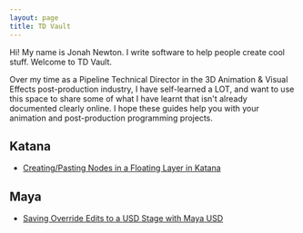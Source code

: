 ```yaml
---
layout: page
title: TD Vault
---
```

Hi! My name is Jonah Newton. I write software to help people create cool stuff. 
Welcome to TD Vault.

Over my time as a Pipeline Technical Director in the 3D Animation & Visual Effects post-production industry, I have self-learned a LOT, and want to use this space to share some of what I have learnt that isn't already documented clearly online. I hope these guides help you with your animation and post-production programming projects.

## Katana
*  [Creating/Pasting Nodes in a Floating Layer in Katana](./Katana/KatanaFloatingNodes/README.md)

## Maya
* [Saving Override Edits to a USD Stage with Maya USD](./Maya/MayaUSDOverrides/README.md)
